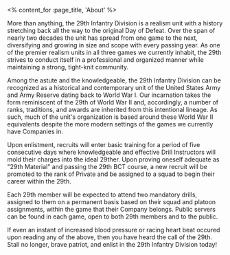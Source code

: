 <% content_for :page_title, 'About' %>

More than anything, the 29th Infantry Division is a realism unit with a history
stretching back all the way to the original Day of Defeat. Over the span of
nearly two decades the unit has spread from one game to the next, diversifying
and growing in size and scope with every passing year. As one of the premier
realism units in all three games we currently inhabit, the 29th strives to
conduct itself in a professional and organized manner while maintaining a
strong, tight-knit community.

Among the astute and the knowledgeable, the 29th Infantry Division can be
recognized as a historical and contemporary unit of the United States Army and
Army Reserve dating back to World War I. Our incarnation takes the form
reminiscent of the 29th of World War II and, accordingly, a number of ranks,
traditions, and awards are inherited from this intentional lineage. As such,
much of the unit's organization is based around these World War II equivalents
despite the more modern settings of the games we currently have Companies in.

Upon enlistment, recruits will enter basic training for a period of five
consecutive days where knowledgeable and effective Drill Instructors will mold
their charges into the ideal 29ther. Upon proving oneself adequate as "29th
Material" and passing the 29th BCT course, a new recruit will be promoted to
the rank of Private and be assigned to a squad to begin their career within the
29th.

Each 29th member will be expected to attend two mandatory drills, assigned to
them on a permanent basis based on their squad and platoon assignments, within
the game that their Company belongs. Public servers can be found in each game,
open to both 29th members and to the public.

If even an instant of increased blood pressure or racing heart beat occured
upon reading any of the above, then you have heard the call of the 29th. Stall
no longer, brave patriot, and enlist in the 29th Infantry Division today!
